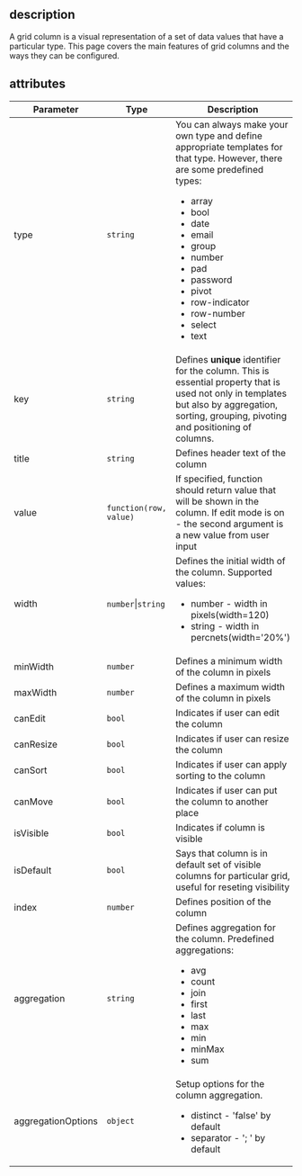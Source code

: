 ## description
A grid column is a visual representation of a set of data values that have a particular type. This page covers the main features of grid columns and the ways they can be configured.  

## attributes
<table class="attributes">
<thead>
	<tr>
		<th>Parameter</th>
		<th>Type</th>
		<th>Description</th>
	</tr>
</thead>
<tbody>
	<tr>
	  <td>type</td>
	  <td><code>string</code></td>
	  <td>You can always make your own type and define appropriate templates for that type. However, there are some predefined types:
		<ul>
	  		<li>array</li>
	  		<li>bool</li>
	  		<li>date</li>
	  		<li>email</li>
	  		<li>group</li>
	  		<li>number</li>
	  		<li>pad</li>
	  		<li>password</li>
	  		<li>pivot</li>
	  		<li>row-indicator</li>
	  		<li>row-number</li>
	  		<li>select</li>
	  		<li>text</li>
	   </ul>
	  </td>
	</tr>
	<tr>
		<td>key</td>
		<td><code>string</code></td>
		<td>Defines <strong>unique</strong> identifier for the column. This is essential property that is used not only in templates but also by aggregation, sorting, grouping, pivoting and positioning of columns.</td>
	</tr>
	<tr>
   	<td>title</td>
   	<td><code>string</code></td>
   	<td>Defines header text of the column</td>
   </tr>
   <tr>
     	<td>value</td>
     	<td><code>function(row, value)</code></td>
     	<td>If specified, function should return value that will be shown in the column. If edit mode is on - the second argument is a new value from user input</td>
   </tr>
   <tr>
     	<td>width</td>
     	<td><code>number</code>|<code>string</code></td>
     	<td>Defines the initial width of the column. Supported values:
     	 	<ul>
     	 		<li>
     	 			number - width in pixels(width=120)
     	 		</li>
     	 		<li>
               string - width in percnets(width='20%')
            </li>
     	 	</ul>
     	</td>
   </tr>    
	<tr>
     	<td>minWidth</td>
     	<td><code>number</code></td>
     	<td>Defines a minimum width of the column in pixels</td>
   </tr>
	<tr>
     	<td>maxWidth</td>
     	<td><code>number</code></td>
     	<td>Defines a maximum width of the column in pixels</td>
   </tr>    
	<tr>
     	<td>canEdit</td>
     	<td><code>bool</code></td>
     	<td>Indicates if user can edit the column</td>
   </tr>    
	<tr>
     	<td>canResize</td>
     	<td><code>bool</code></td>
     	<td>Indicates if user can resize the column</td>
   </tr>    
	<tr>
     	<td>canSort</td>
     	<td><code>bool</code></td>
     	<td>Indicates if user can apply sorting to the column</td>
   </tr>    
	<tr>
     	<td>canMove</td>
     	<td><code>bool</code></td>
     	<td>Indicates if user can put the column to another place</td>
   </tr>    
	<tr>
     	<td>isVisible</td>
     	<td><code>bool</code></td>
     	<td>Indicates if column is visible</td>
   </tr>    
   <tr>
     	<td>isDefault</td>
     	<td><code>bool</code></td>
     	<td>Says that column is in default set of visible columns for particular grid, useful for reseting visibility</td>
    </tr>
	<tr>
     	<td>index</td>
     	<td><code>number</code></td>
     	<td>Defines position of the column</td>
   </tr>           
	<tr>
     	<td>aggregation</td>
     	<td><code>string</code></td>
     	<td>Defines aggregation for the column. Predefined aggregations:
     		<ul>
     			<li>avg</li>
     			<li>count</li>
     			<li>join</li>
     			<li>first</li>
     			<li>last</li>
     			<li>max</li>
     			<li>min</li>
     			<li>minMax</li>
     			<li>sum</li>
     		</ul>
     	</td>
   </tr>   
   	<tr>
        	<td>aggregationOptions</td>
        	<td><code>object</code></td>
        	<td>Setup options for the column aggregation.
     			<ul>
     				<li>distinct - 'false' by default</li>
     				<li>separator - '; ' by default</li>
     			</ul>
        	</td>
      </tr>   
</tbody>
</table>